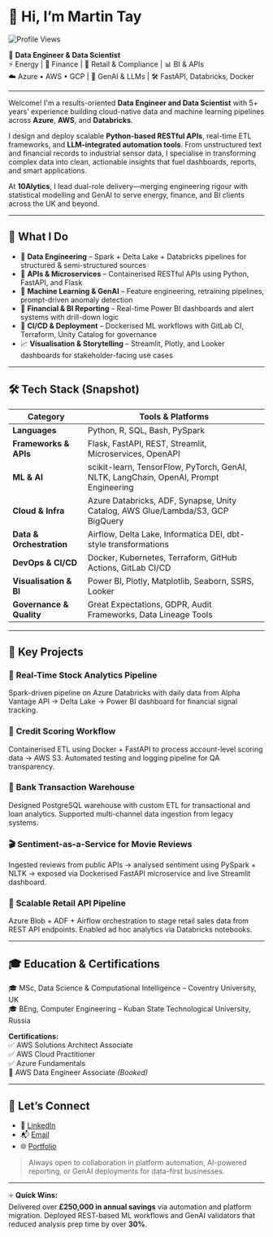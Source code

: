 # 👋 Hi, I’m Martin Tay  
![Profile Views](https://komarev.com/ghpvc/?username=martin-tay&label=Profile%20views&color=0e75b6&style=flat)

🎯 **Data Engineer & Data Scientist**  
⚡ Energy | 💼 Finance | 🧾 Retail & Compliance | 📊 BI & APIs  
☁️ Azure • AWS • GCP | 🧠 GenAI & LLMs | 🛠️ FastAPI, Databricks, Docker

---

Welcome! I'm a results-oriented **Data Engineer and Data Scientist** with 5+ years’ experience building cloud-native data and machine learning pipelines across **Azure**, **AWS**, and **Databricks**.

I design and deploy scalable **Python-based RESTful APIs**, real-time ETL frameworks, and **LLM-integrated automation tools**. From unstructured text and financial records to industrial sensor data, I specialise in transforming complex data into clean, actionable insights that fuel dashboards, reports, and smart applications.

At **10Alytics**, I lead dual-role delivery—merging engineering rigour with statistical modelling and GenAI to serve energy, finance, and BI clients across the UK and beyond.

---

## 🚀 What I Do

- 🔧 **Data Engineering** – Spark + Delta Lake + Databricks pipelines for structured & semi-structured sources  
- 🔄 **APIs & Microservices** – Containerised RESTful APIs using Python, FastAPI, and Flask  
- 🧠 **Machine Learning & GenAI** – Feature engineering, retraining pipelines, prompt-driven anomaly detection  
- 🧾 **Financial & BI Reporting** – Real-time Power BI dashboards and alert systems with drill-down logic  
- 🐳 **CI/CD & Deployment** – Dockerised ML workflows with GitLab CI, Terraform, Unity Catalog for governance  
- 📈 **Visualisation & Storytelling** – Streamlit, Plotly, and Looker dashboards for stakeholder-facing use cases

---

## 🛠️ Tech Stack (Snapshot)

| **Category**           | **Tools & Platforms**                                                                                                 |
|------------------------|------------------------------------------------------------------------------------------------------------------------|
| **Languages**          | Python, R, SQL, Bash, PySpark                                                                                          |
| **Frameworks & APIs**  | Flask, FastAPI, REST, Streamlit, Microservices, OpenAPI                                                                 |
| **ML & AI**            | scikit-learn, TensorFlow, PyTorch, GenAI, NLTK, LangChain, OpenAI, Prompt Engineering                                  |
| **Cloud & Infra**      | Azure Databricks, ADF, Synapse, Unity Catalog, AWS Glue/Lambda/S3, GCP BigQuery                                        |
| **Data & Orchestration** | Airflow, Delta Lake, Informatica DEI, dbt-style transformations                                                        |
| **DevOps & CI/CD**     | Docker, Kubernetes, Terraform, GitHub Actions, GitLab CI/CD                                                            |
| **Visualisation & BI** | Power BI, Plotly, Matplotlib, Seaborn, SSRS, Looker                                                                    |
| **Governance & Quality** | Great Expectations, GDPR, Audit Frameworks, Data Lineage Tools                                                        |

---

## 🧠 Key Projects

### 🔌 **Real-Time Stock Analytics Pipeline**  
Spark-driven pipeline on Azure Databricks with daily data from Alpha Vantage API → Delta Lake → Power BI dashboard for financial signal tracking.

### 🧾 **Credit Scoring Workflow**  
Containerised ETL using Docker + FastAPI to process account-level scoring data → AWS S3. Automated testing and logging pipeline for QA transparency.

### 🧮 **Bank Transaction Warehouse**  
Designed PostgreSQL warehouse with custom ETL for transactional and loan analytics. Supported multi-channel data ingestion from legacy systems.

### 🎬 **Sentiment-as-a-Service for Movie Reviews**  
Ingested reviews from public APIs → analysed sentiment using PySpark + NLTK → exposed via Dockerised FastAPI microservice and live Streamlit dashboard.

### 🏪 **Scalable Retail API Pipeline**  
Azure Blob + ADF + Airflow orchestration to stage retail sales data from REST API endpoints. Enabled ad hoc analytics via Databricks notebooks.

---

## 🎓 Education & Certifications

🎓 MSc, Data Science & Computational Intelligence – Coventry University, UK  
🎓 BEng, Computer Engineering – Kuban State Technological University, Russia  

**Certifications:**  
✅ AWS Solutions Architect Associate  
✅ AWS Cloud Practitioner  
✅ Azure Fundamentals  
📝 AWS Data Engineer Associate *(Booked)*  

---

## 🤝 Let’s Connect

- 💼 [LinkedIn](https://www.linkedin.com/in/martin-k-tay/)  
- 📬 [Email](mailto:martin.k.tay@hotmail.com)  
- 🌐 [Portfolio](https://github.com/martinktay)

> Always open to collaboration in platform automation, AI-powered reporting, or GenAI deployments for data-first businesses.

---

⭐ **Quick Wins:**  
Delivered over **£250,000 in annual savings** via automation and platform migration. Deployed REST-based ML workflows and GenAI validators that reduced analysis prep time by over **30%**.
